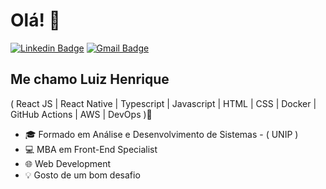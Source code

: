 <h1>Olá! 👋</h1>

[![Linkedin Badge](https://img.shields.io/badge/-LinkedIn-6633cc?style=flat-square&logo=Linkedin&logoColor=white&link=https://www.linkedin.com/in/luiz-henrique-200779144/)](https://www.linkedin.com/in/luiz-henrique-200779144/)
[![Gmail Badge](https://img.shields.io/badge/-luiz.lhrodrigues@gmail.com-6633cc?style=flat-square&logo=Gmail&logoColor=white&link=mailto:luiz.lhrodrigues@gmail.com)](mailto:luiz.lhrodrigues@gmail.com)

## Me chamo Luiz Henrique
( React JS | React Native | Typescript | Javascript | HTML | CSS | Docker | GitHub Actions | AWS | DevOps )🚀

- 🎓 Formado em Análise e Desenvolvimento de Sistemas - ( UNIP )
- 💻 MBA em Front-End Specialist
- 🌐 Web Development
- 💡 Gosto de um bom desafio



